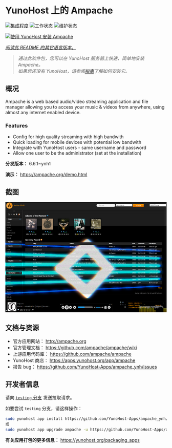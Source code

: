 <!--
注意：此 README 由 <https://github.com/YunoHost/apps/tree/master/tools/readme_generator> 自动生成
请勿手动编辑。
-->

# YunoHost 上的 Ampache

[![集成程度](https://dash.yunohost.org/integration/ampache.svg)](https://ci-apps.yunohost.org/ci/apps/ampache/) ![工作状态](https://ci-apps.yunohost.org/ci/badges/ampache.status.svg) ![维护状态](https://ci-apps.yunohost.org/ci/badges/ampache.maintain.svg)

[![使用 YunoHost 安装 Ampache](https://install-app.yunohost.org/install-with-yunohost.svg)](https://install-app.yunohost.org/?app=ampache)

*[阅读此 README 的其它语言版本。](./ALL_README.md)*

> *通过此软件包，您可以在 YunoHost 服务器上快速、简单地安装 Ampache。*  
> *如果您还没有 YunoHost，请参阅[指南](https://yunohost.org/install)了解如何安装它。*

## 概况

Ampache is a web based audio/video streaming application and file manager allowing you to access your music & videos from anywhere, using almost any internet enabled device.

### Features

 * Config for high quality streaming with high bandwith
 * Quick loading for mobile devices with potential low bandwith
 * Integrate with YunoHost users - same username and password
 * Allow one user to be the administrator (set at the installation)

**分发版本：** 6.6.1~ynh1

**演示：** <https://ampache.org/demo.html>

## 截图

![Ampache 的截图](./doc/screenshots/visualizer.png)

## 文档与资源

- 官方应用网站： <http://ampache.org>
- 官方管理文档： <https://github.com/ampache/ampache/wiki>
- 上游应用代码库： <https://github.com/ampache/ampache>
- YunoHost 商店： <https://apps.yunohost.org/app/ampache>
- 报告 bug： <https://github.com/YunoHost-Apps/ampache_ynh/issues>

## 开发者信息

请向 [`testing` 分支](https://github.com/YunoHost-Apps/ampache_ynh/tree/testing) 发送拉取请求。

如要尝试 `testing` 分支，请这样操作：

```bash
sudo yunohost app install https://github.com/YunoHost-Apps/ampache_ynh/tree/testing --debug
或
sudo yunohost app upgrade ampache -u https://github.com/YunoHost-Apps/ampache_ynh/tree/testing --debug
```

**有关应用打包的更多信息：** <https://yunohost.org/packaging_apps>

